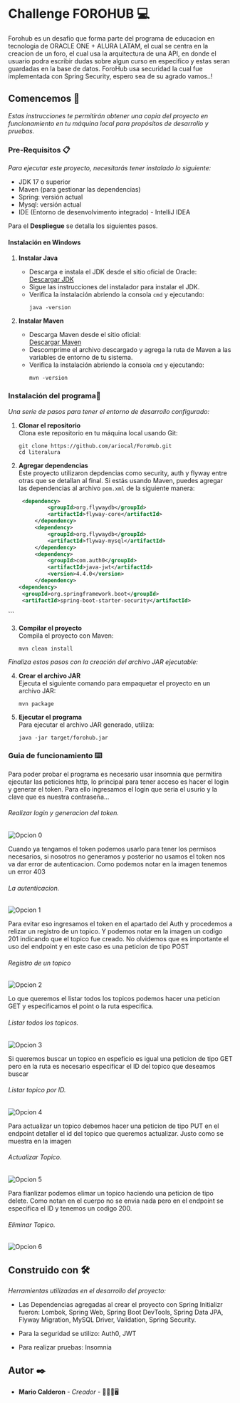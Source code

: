 # Challenge FOROHUB 💻

Forohub es un desafio que forma parte del programa de educacion en tecnologia de ORACLE ONE + ALURA LATAM, el cual se centra en la creacion de un foro, el cual usa la arquitectura de una API, en donde el usuario podra escribir dudas sobre algun curso en especifico y estas seran guardadas en la base de datos. ForoHub usa securidad la cual fue implementada con Spring Security, espero sea de su agrado vamos..!

## Comencemos 🚀

_Estas instrucciones te permitirán obtener una copia del proyecto en funcionamiento en tu máquina local para propósitos de desarrollo y pruebas._

### Pre-Requisitos 📋

_Para ejecutar este proyecto, necesitarás tener instalado lo siguiente:_

- JDK 17 o superior
- Maven (para gestionar las dependencias)
- Spring: versión actual
- Mysql: versión actual
- IDE (Entorno de desenvolvimento integrado) - IntelliJ IDEA

Para el **Despliegue** se detalla los siguientes pasos.
#### Instalación en Windows

1. **Instalar Java**
    - Descarga e instala el JDK desde el sitio oficial de Oracle:  
      [Descargar JDK](https://www.oracle.com/java/technologies/javase-jdk21-downloads.html)
    - Sigue las instrucciones del instalador para instalar el JDK.
    - Verifica la instalación abriendo la consola `cmd` y ejecutando:
      ```
      java -version
      ```

2. **Instalar Maven**
    - Descarga Maven desde el sitio oficial:  
      [Descargar Maven](https://maven.apache.org/download.cgi)
    - Descomprime el archivo descargado y agrega la ruta de Maven a las variables de entorno de tu sistema.
    - Verifica la instalación abriendo la consola `cmd` y ejecutando:
      ```
      mvn -version
      ```

### Instalación del programa🔧

_Una serie de pasos para tener el entorno de desarrollo configurado:_

1. **Clonar el repositorio**  
   Clona este repositorio en tu máquina local usando Git:
   ```
   git clone https://github.com/ariocal/ForoHub.git
   cd literalura
   ```

2. **Agregar dependencias**  
   Este proyecto utilizaron depdencias como security, auth y flyway entre otras que se detallan al final. Si estás usando Maven, puedes agregar las dependencias al archivo `pom.xml` de la siguiente manera:

   ```xml
	<dependency>
			<groupId>org.flywaydb</groupId>
			<artifactId>flyway-core</artifactId>
		</dependency>
		<dependency>
			<groupId>org.flywaydb</groupId>
			<artifactId>flyway-mysql</artifactId>
		</dependency>
		<dependency>
			<groupId>com.auth0</groupId>
			<artifactId>java-jwt</artifactId>
			<version>4.4.0</version>
		</dependency>
   <dependency>
    <groupId>org.springframework.boot</groupId>
    <artifactId>spring-boot-starter-security</artifactId>
</dependency>
   ```

3. **Compilar el proyecto**  
   Compila el proyecto con Maven:
   ```
   mvn clean install
   ```

_Finaliza estos pasos con la creación del archivo JAR ejecutable:_

4. **Crear el archivo JAR**  
   Ejecuta el siguiente comando para empaquetar el proyecto en un archivo JAR:
   ```
   mvn package
   ```

5. **Ejecutar el programa**  
   Para ejecutar el archivo JAR generado, utiliza:
   ```
   java -jar target/forohub.jar
   ```

### Guia de funcionamiento ⌨️
Para poder probar el programa es necesario usar insomnia que permitira ejecutar las peticiones http, lo principal para tener acceso es hacer el login y generar el token. Para ello ingresamos el login que seria el usurio y la clave que es nuestra contraseña...
###### Realizar login y generacion del token.
![Opcion 0](imagenes/imagen1.png)

Cuando ya tengamos el token podemos usarlo para tener los permisos necesarios, si nosotros no generamos y posterior no usamos el token nos va dar error de autenticacion. Como podemos notar en la imagen tenemos un error 403
###### La autenticacion.
![Opcion 1](imagenes/imagen2.png) 
 
Para evitar eso ingresamos el token en el apartado del Auth y procedemos a relizar un registro de un topico. Y podemos notar en la imagen un codigo 201 indicando que el topico fue creado. No olvidemos que es importante el uso del endpoint y en este caso es una peticion de tipo POST
###### Registro de un topico
![Opcion 2](imagenes/imagen3.png)

Lo que queremos el listar todos los topicos podemos hacer una peticion GET y especificamos el point o la ruta especifica.
###### Listar todos los topicos.
![Opcion 3](imagenes/imagen4.png)

Si queremos buscar un topico en espeficio es igual una peticion de tipo GET pero en la ruta es necesario especificar el ID del topico que deseamos buscar
###### Listar topico por ID.
![Opcion 4](imagenes/imagen5.png)


Para actualizar un topico debemos hacer una peticion de tipo PUT en el endpoint detaller el id del topico que queremos actualizar. Justo como se muestra en la imagen
###### Actualizar Topico.
![Opcion 5](imagenes/imagen6.png)

Para fianlizar podemos elimar un topico haciendo una peticion de tipo delete. Como notan en el cuerpo no se envia nada pero en el endpoint se especifica el ID y tenemos un codigo 200.
###### Eliminar Topico.
![Opcion 6](imagenes/imagen7.png)

## Construido con 🛠️

_Herramientas utilizadas en el desarrollo del proyecto:_

- Las Dependencias agregadas al crear el proyecto con Spring Initializr fueron:
Lombok,
Spring Web,
Spring Boot DevTools,
Spring Data JPA,
Flyway Migration,
MySQL Driver,
Validation,
Spring Security.

- Para la seguridad se utilizo:
 Auth0,
 JWT

- Para realizar pruebas:
Insomnia

## Autor ✒️


* **Mario Calderon** - *Creador* - 👨🏽‍💻🖥️
